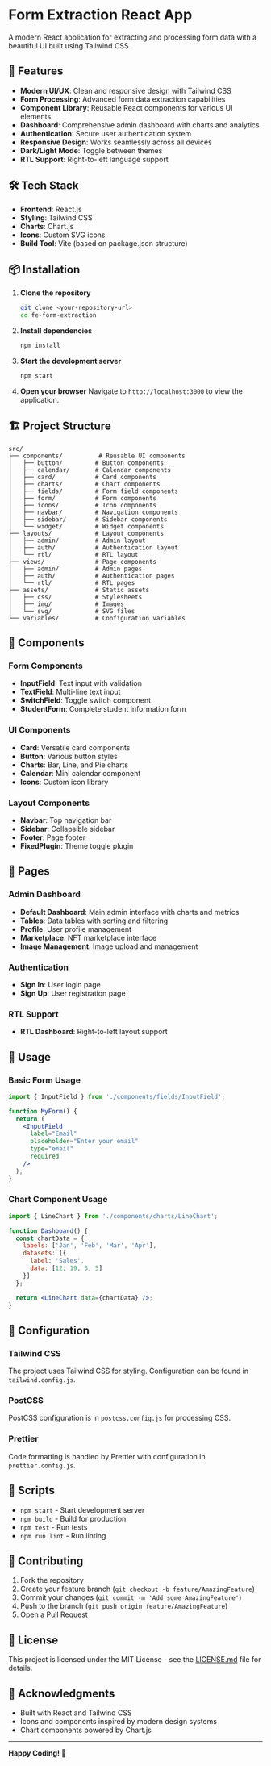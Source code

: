 # Form Extraction React App

A modern React application for extracting and processing form data with a beautiful UI built using Tailwind CSS.

## 🚀 Features

- **Modern UI/UX**: Clean and responsive design with Tailwind CSS
- **Form Processing**: Advanced form data extraction capabilities
- **Component Library**: Reusable React components for various UI elements
- **Dashboard**: Comprehensive admin dashboard with charts and analytics
- **Authentication**: Secure user authentication system
- **Responsive Design**: Works seamlessly across all devices
- **Dark/Light Mode**: Toggle between themes
- **RTL Support**: Right-to-left language support

## 🛠️ Tech Stack

- **Frontend**: React.js
- **Styling**: Tailwind CSS
- **Charts**: Chart.js
- **Icons**: Custom SVG icons
- **Build Tool**: Vite (based on package.json structure)

## 📦 Installation

1. **Clone the repository**
   ```bash
   git clone <your-repository-url>
   cd fe-form-extraction
   ```

2. **Install dependencies**
   ```bash
   npm install
   ```

3. **Start the development server**
   ```bash
   npm start
   ```

4. **Open your browser**
   Navigate to `http://localhost:3000` to view the application.

## 🏗️ Project Structure

```
src/
├── components/          # Reusable UI components
│   ├── button/         # Button components
│   ├── calendar/       # Calendar components
│   ├── card/           # Card components
│   ├── charts/         # Chart components
│   ├── fields/         # Form field components
│   ├── form/           # Form components
│   ├── icons/          # Icon components
│   ├── navbar/         # Navigation components
│   ├── sidebar/        # Sidebar components
│   └── widget/         # Widget components
├── layouts/            # Layout components
│   ├── admin/          # Admin layout
│   ├── auth/           # Authentication layout
│   └── rtl/            # RTL layout
├── views/              # Page components
│   ├── admin/          # Admin pages
│   ├── auth/           # Authentication pages
│   └── rtl/            # RTL pages
├── assets/             # Static assets
│   ├── css/            # Stylesheets
│   ├── img/            # Images
│   └── svg/            # SVG files
└── variables/          # Configuration variables
```

## 🎨 Components

### Form Components
- **InputField**: Text input with validation
- **TextField**: Multi-line text input
- **SwitchField**: Toggle switch component
- **StudentForm**: Complete student information form

### UI Components
- **Card**: Versatile card components
- **Button**: Various button styles
- **Charts**: Bar, Line, and Pie charts
- **Calendar**: Mini calendar component
- **Icons**: Custom icon library

### Layout Components
- **Navbar**: Top navigation bar
- **Sidebar**: Collapsible sidebar
- **Footer**: Page footer
- **FixedPlugin**: Theme toggle plugin

## 📱 Pages

### Admin Dashboard
- **Default Dashboard**: Main admin interface with charts and metrics
- **Tables**: Data tables with sorting and filtering
- **Profile**: User profile management
- **Marketplace**: NFT marketplace interface
- **Image Management**: Image upload and management

### Authentication
- **Sign In**: User login page
- **Sign Up**: User registration page

### RTL Support
- **RTL Dashboard**: Right-to-left layout support

## 🎯 Usage

### Basic Form Usage
```jsx
import { InputField } from './components/fields/InputField';

function MyForm() {
  return (
    <InputField
      label="Email"
      placeholder="Enter your email"
      type="email"
      required
    />
  );
}
```

### Chart Component Usage
```jsx
import { LineChart } from './components/charts/LineChart';

function Dashboard() {
  const chartData = {
    labels: ['Jan', 'Feb', 'Mar', 'Apr'],
    datasets: [{
      label: 'Sales',
      data: [12, 19, 3, 5]
    }]
  };

  return <LineChart data={chartData} />;
}
```

## 🔧 Configuration

### Tailwind CSS
The project uses Tailwind CSS for styling. Configuration can be found in `tailwind.config.js`.

### PostCSS
PostCSS configuration is in `postcss.config.js` for processing CSS.

### Prettier
Code formatting is handled by Prettier with configuration in `prettier.config.js`.

## 📄 Scripts

- `npm start` - Start development server
- `npm build` - Build for production
- `npm test` - Run tests
- `npm run lint` - Run linting

## 🤝 Contributing

1. Fork the repository
2. Create your feature branch (`git checkout -b feature/AmazingFeature`)
3. Commit your changes (`git commit -m 'Add some AmazingFeature'`)
4. Push to the branch (`git push origin feature/AmazingFeature`)
5. Open a Pull Request

## 📝 License

This project is licensed under the MIT License - see the [LICENSE.md](LICENSE.md) file for details.

## 🙏 Acknowledgments

- Built with React and Tailwind CSS
- Icons and components inspired by modern design systems
- Chart components powered by Chart.js

---

**Happy Coding! 🚀**
